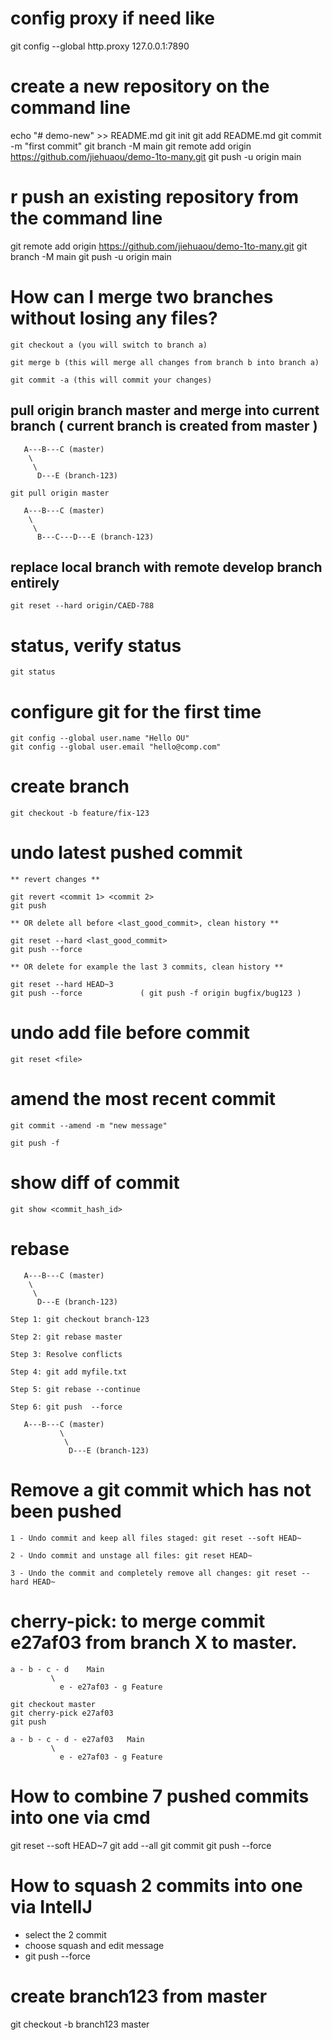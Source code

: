 
# config proxy if need like

 git config --global http.proxy 127.0.0.1:7890



# create a new repository on the command line

echo "# demo-new" >> README.md
git init
git add README.md
git commit -m "first commit"
git branch -M main
git remote add origin https://github.com/jiehuaou/demo-1to-many.git
git push -u origin main

# r push an existing repository from the command line

git remote add origin https://github.com/jiehuaou/demo-1to-many.git
git branch -M main
git push -u origin main


# How can I merge two branches without losing any files?

	git checkout a (you will switch to branch a)
	
	git merge b (this will merge all changes from branch b into branch a)
	
	git commit -a (this will commit your changes)
	
	
## pull origin branch master and merge into current branch ( current branch is created from master )
```
   A---B---C (master)
    \
     \
      D---E (branch-123)
```	
	git pull origin master

```
   A---B---C (master)
    \
     \
      B---C---D---E (branch-123)
```	
	
	
## replace local branch with remote develop branch entirely  
	
	git reset --hard origin/CAED-788
	
# status, verify status

	git status
	
# configure git for the first time

	git config --global user.name "Hello OU"
	git config --global user.email "hello@comp.com"
	
	
# create branch

	git checkout -b feature/fix-123
	
# undo latest pushed commit 

	** revert changes **
	
	git revert <commit 1> <commit 2>
	git push
	
	** OR delete all before <last_good_commit>, clean history **
	
	git reset --hard <last_good_commit>
	git push --force 
	
	** OR delete for example the last 3 commits, clean history **
	
	git reset --hard HEAD~3
	git push --force             ( git push -f origin bugfix/bug123 )
	
# undo add file before commit

	git reset <file>
	
# amend the most recent commit

	git commit --amend -m "new message"
	
	git push -f
	
# show diff of commit

	git show <commit_hash_id>
	
	
# rebase

```
   A---B---C (master)
    \
     \
      D---E (branch-123)
```	

	Step 1: git checkout branch-123
	
	Step 2: git rebase master
	
	Step 3: Resolve conflicts
	
	Step 4: git add myfile.txt
	
	Step 5: git rebase --continue

	Step 6: git push  --force 
	
```
   A---B---C (master)
           \
            \
             D---E (branch-123)
```	



# Remove a git commit which has not been pushed

    1 - Undo commit and keep all files staged: git reset --soft HEAD~

    2 - Undo commit and unstage all files: git reset HEAD~

    3 - Undo the commit and completely remove all changes: git reset --hard HEAD~


# cherry-pick:  to merge commit e27af03 from branch X to master.
```
a - b - c - d    Main
         \
           e - e27af03 - g Feature
		   
git checkout master
git cherry-pick e27af03
git push

a - b - c - d - e27af03   Main
         \
           e - e27af03 - g Feature
```    
     

# How to combine 7 pushed commits into one via cmd

git reset --soft HEAD~7
git add --all
git commit
git push --force

# How to squash 2 commits into one via IntellJ
 
* select the 2 commit	 
* choose squash and edit message 
* git push --force


# create branch123 from master

git checkout -b branch123 master

